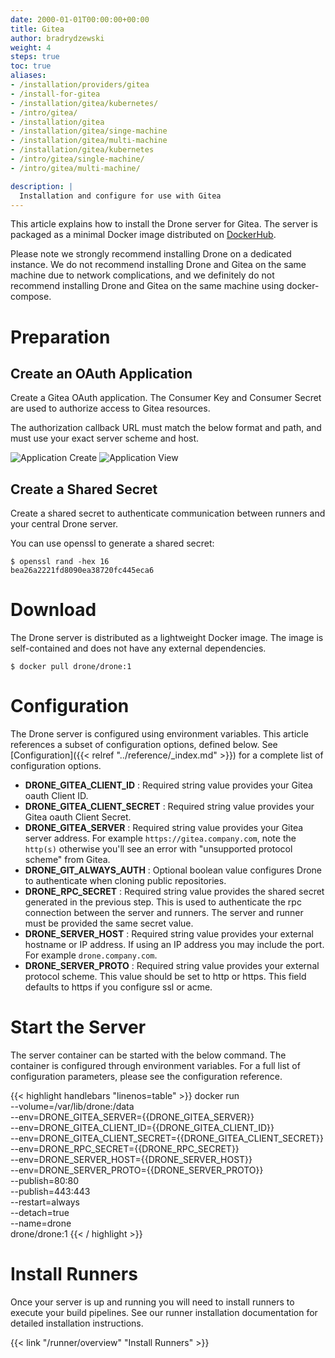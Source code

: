 ```yaml
---
date: 2000-01-01T00:00:00+00:00
title: Gitea
author: bradrydzewski
weight: 4
steps: true
toc: true
aliases:
- /installation/providers/gitea
- /install-for-gitea
- /installation/gitea/kubernetes/
- /intro/gitea/
- /installation/gitea
- /installation/gitea/singe-machine
- /installation/gitea/multi-machine
- /installation/gitea/kubernetes
- /intro/gitea/single-machine/
- /intro/gitea/multi-machine/

description: |
  Installation and configure for use with Gitea
---
```


This article explains how to install the Drone server for Gitea. The server is packaged as a minimal Docker image distributed on [DockerHub](https://hub.docker.com/r/drone/drone).

<div class="alert alert-danger">
Please note we strongly recommend installing Drone on a dedicated instance. We do not recommend installing Drone and Gitea on the same machine due to network complications, and we definitely do not recommend installing Drone and Gitea on the same machine using docker-compose.
</div>

# Preparation

## Create an OAuth Application

Create a Gitea OAuth application. The Consumer Key and Consumer Secret are used to authorize access to Gitea resources.

<div class="alert alert-warn">
The authorization callback URL must match the below format and path, and must use your exact server scheme and host.
</div>

![Application Create](/screenshots/gitea_application_create.png)
![Application View](/screenshots/gitea_application_created.png)

## Create a Shared Secret
Create a shared secret to authenticate communication between runners and your central Drone server.

You can use openssl to generate a shared secret:

```
$ openssl rand -hex 16
bea26a2221fd8090ea38720fc445eca6
```

# Download

The Drone server is distributed as a lightweight Docker image. The image is self-contained and does not have any external dependencies.

```
$ docker pull drone/drone:1
```

# Configuration

The Drone server is configured using environment variables. This article references a subset of configuration options, defined below. See [Configuration]({{< relref "../reference/_index.md" >}}) for a complete list of configuration options.

* __DRONE_GITEA_CLIENT_ID__
  : Required string value provides your Gitea oauth Client ID.
* __DRONE_GITEA_CLIENT_SECRET__
  : Required string value provides your Gitea oauth Client Secret.
* __DRONE_GITEA_SERVER__
  : Required string value provides your Gitea server address. For example `https://gitea.company.com`, note the `http(s)` otherwise you'll see an error with "unsupported protocol scheme" from Gitea.
* __DRONE_GIT_ALWAYS_AUTH__
  : Optional boolean value configures Drone to authenticate when cloning public repositories.
* __DRONE_RPC_SECRET__
  : Required string value provides the shared secret generated in the previous step. This is used to authenticate the rpc connection between the server and runners. The server and runner must be provided the same secret value.
* __DRONE_SERVER_HOST__
  : Required string value provides your external hostname or IP address. If using an IP address you may include the port. For example `drone.company.com`.
* __DRONE_SERVER_PROTO__
  : Required string value provides your external protocol scheme. This value should be set to http or https. This field defaults to https if you configure ssl or acme.

# Start the Server

The server container can be started with the below command. The container is configured through environment variables. For a full list of configuration parameters, please see the configuration reference.

{{< highlight handlebars "linenos=table" >}}
docker run \
  --volume=/var/lib/drone:/data \
  --env=DRONE_GITEA_SERVER={{DRONE_GITEA_SERVER}} \
  --env=DRONE_GITEA_CLIENT_ID={{DRONE_GITEA_CLIENT_ID}} \
  --env=DRONE_GITEA_CLIENT_SECRET={{DRONE_GITEA_CLIENT_SECRET}} \
  --env=DRONE_RPC_SECRET={{DRONE_RPC_SECRET}} \
  --env=DRONE_SERVER_HOST={{DRONE_SERVER_HOST}} \
  --env=DRONE_SERVER_PROTO={{DRONE_SERVER_PROTO}} \
  --publish=80:80 \
  --publish=443:443 \
  --restart=always \
  --detach=true \
  --name=drone \
  drone/drone:1
{{< / highlight >}}

# Install Runners

Once your server is up and running you will need to install runners to execute your build pipelines. See our runner installation documentation for detailed installation instructions. 

{{< link "/runner/overview" "Install Runners" >}}
